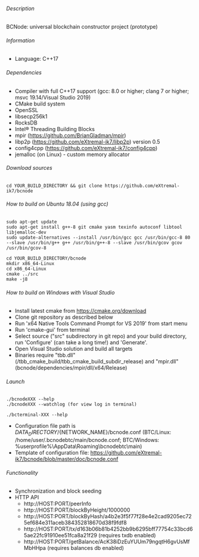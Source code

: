 ###### Description

BCNode: universal blockchain constructor project (prototype)

###### Information

- Language: C++17

###### Dependencies

- Compiler with full C++17 support (gcc: 8.0 or higher; clang 7 or higher; msvc 19.14/Visual Studio 2019)
- CMake build system
- OpenSSL
- libsecp256k1
- RocksDB
- Intel® Threading Building Blocks
- mpir (https://github.com/BrianGladman/mpir)
- libp2p (https://github.com/eXtremal-ik7/libp2p) version 0.5
- config4cpp (https://github.com/eXtremal-ik7/config4cpp)
- jemalloc (on Linux) - custom memory allocator

###### Download sources

```
cd YOUR_BUILD_DIRECTORY && git clone https://github.com/eXtremal-ik7/bcnode
```

###### How to build on Ubuntu 18.04 (using gcc)

```
sudo apt-get update
sudo apt-get install g++-8 git cmake yasm texinfo autoconf libtool libjemalloc-dev
sudo update-alternatives --install /usr/bin/gcc gcc /usr/bin/gcc-8 80 --slave /usr/bin/g++ g++ /usr/bin/g++-8 --slave /usr/bin/gcov gcov /usr/bin/gcov-8

cd YOUR_BUILD_DIRECTORY/bcnode
mkdir x86_64-Linux
cd x86_64-Linux
cmake ../src
make -j8
```

###### How to build on Windows with Visual Studio

- Install latest cmake from https://cmake.org/download
- Clone git repository as described below
- Run 'x64 Native Tools Command Prompt for VS 2019' from start menu
- Run 'cmake-gui' from terminal
- Select source ("src" subdirectory in git repo) and your build directory, run 'Configure' (can take a long time!) and 'Generate'.
- Open Visual Studio solution and build all targets
- Binaries require "tbb.dll" (<build directory>/tbb_cmake_build/tbb_cmake_build_subdir_release) and "mpir.dll" (bcnode/dependencies/mpir/dll/x64/Release)

###### Launch

```
./bcnodeXXX --help
./bcnodeXXX --watchlog (for view log in terminal)
```

```
./bcterminal-XXX --help
```

- Configuration file path is ${DATA_DIRECTORY}/${NETWORK_NAME}/bcnode.conf (BTC/Linux: /home/user/.bcnodebtc/main/bcnode.conf; BTC/Windows: %userprofile%\AppData\Roaming\bcnodebtc\main)
- Template of configuration file: https://github.com/eXtremal-ik7/bcnode/blob/master/doc/bcnode.conf

###### Functionality

- Synchronization and block seeding
- HTTP API
  - http://HOST:PORT/peerInfo
  - http://HOST:PORT/blockByHeight/1000000
  - http://HOST:PORT/blockByHash/a4b2e3f5f77f28e4e2cad9205ec725ef684e311aceb384352818670d38f9fdf8
  - http://HOST:PORT/tx/d163b06b81b4252bb9b6295bff77754c33bcd65ae22fc91910ee51fca8a21f29 (requires txdb enabled)
  - http://HOST:PORT/getBalance/AcK38iDzEuYUUm79ngqtH6gvUsMfMbHHpa (requires balances db enabled)
